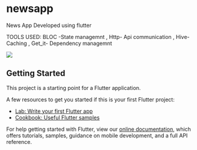 # newsapp

News App Developed using flutter

TOOLS USED:
BLOC -State managemnt ,
Http- Api communication ,
Hive- Caching ,
Get_it- Dependency managemnt


<img src="https://github.com/itsmeabhi12/NewsApp-CleanArchitecture/blob/main/Rec-0001.gif" />

## Getting Started

This project is a starting point for a Flutter application.

A few resources to get you started if this is your first Flutter project:

- [Lab: Write your first Flutter app](https://flutter.dev/docs/get-started/codelab)
- [Cookbook: Useful Flutter samples](https://flutter.dev/docs/cookbook)

For help getting started with Flutter, view our
[online documentation](https://flutter.dev/docs), which offers tutorials,
samples, guidance on mobile development, and a full API reference.
